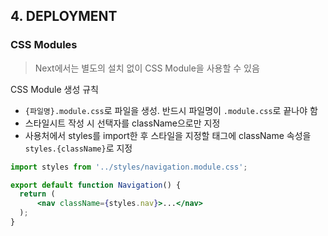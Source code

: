 ## 4. DEPLOYMENT

### CSS Modules
> Next에서는 별도의 설치 없이 CSS Module을 사용할 수 있음

CSS Module 생성 규칙
- `{파일명}.module.css`로 파일을 생성. 반드시 파일명이 `.module.css`로 끝나야 함
- 스타일시트 작성 시 선택자를 className으로만 지정
- 사용처에서 styles를 import한 후 스타일을 지정할 태그에 className 속성을 `styles.{className}`로 지정

```jsx
import styles from '../styles/navigation.module.css';

export default function Navigation() {
  return (
      <nav className={styles.nav}>...</nav>
  );
}
```